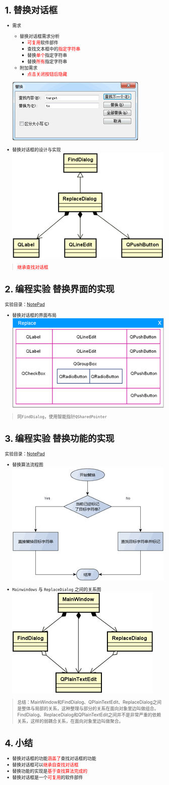 # 1. 替换对话框
- 需求
    - 替换对话框需求分析
        - <font color=red>可复用</font>软件部件
        - 查找文本框中的<font color=red>指定字符串</font>
        - 替换<font color=red>单个</font>指定字符串
        - 替换<font color=red>所有</font>指定字符串
    - 附加需求
        - <font color=red>点击关闭按钮后隐藏</font>

    ![](vx_images/048_1.png)

- 替换对话框的设计与实现
![](vx_images/048_2.png)
> <font color=red>继承查找对话框</font>

# 2. 编程实验 替换界面的实现
实验目录：[NotePad](vx_attachments\048_Design_and_implementation_of_replacement_dialog\NotePad)

- 替换对话框的界面布局
![](vx_images/048_3.png)

> 同`FindDialog`，使用智能指针`QSharedPointer`

# 3. 编程实验 替换功能的实现
实验目录：[NotePad](vx_attachments\048_Design_and_implementation_of_replacement_dialog\NotePad)

- 替换算法流程图
![](vx_images/048_4.png)

- `Mainwindows` 与 `ReplaceDialog` 之间的关系图
![](vx_images/048_5.png)

> 总结：MainWindow和FindDialog、QPlainTextEdit、ReplaceDialog之间是整体与局部的关系，这种整理与部分的关系在面向对象里边叫做组合。FindDialog、ReplaceDialog和QPlainTextEdit之间并不是非常严重的依赖关系，这样的弱耦合关系，在面向对象里边叫做聚合。

# 4. 小结
- 替换对话框的功能<font color=red>涵盖了</font>查找对话框的功能
- 替换对话框可以<font color=red>继承自查找对话框</font>
- 替换功能的实现是<font color=red>基于查找算法完成的</font>
- 替换对话框是一个<font color=red>可复用</font>的软件部件